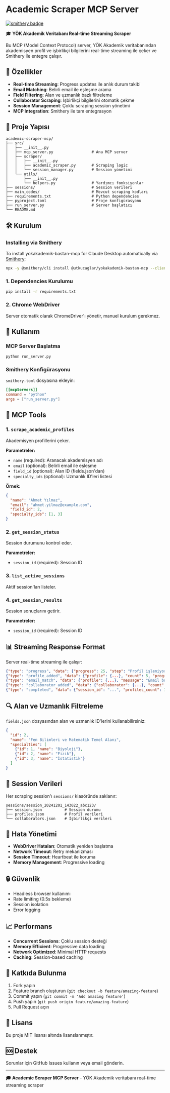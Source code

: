 # Academic Scraper MCP Server

[![smithery badge](https://smithery.ai/badge/@utkucaglar/yokakademik-bastan-mcp)](https://smithery.ai/server/@utkucaglar/yokakademik-bastan-mcp)

🎓 **YÖK Akademik Veritabanı Real-time Streaming Scraper**

Bu MCP (Model Context Protocol) server, YÖK Akademik veritabanından akademisyen profil ve işbirlikçi bilgilerini real-time streaming ile çeker ve Smithery ile entegre çalışır.

## 🚀 Özellikler

- **Real-time Streaming**: Progress updates ile anlık durum takibi
- **Email Matching**: Belirli email ile eşleşme arama
- **Field Filtering**: Alan ve uzmanlık bazlı filtreleme
- **Collaborator Scraping**: İşbirlikçi bilgilerini otomatik çekme
- **Session Management**: Çoklu scraping session yönetimi
- **MCP Integration**: Smithery ile tam entegrasyon

## 📁 Proje Yapısı

```
academic-scraper-mcp/
├── src/
│   ├── __init__.py
│   ├── mcp_server.py                 # Ana MCP server
│   ├── scraper/
│   │   ├── __init__.py
│   │   ├── academic_scraper.py       # Scraping logic
│   │   └── session_manager.py        # Session yönetimi
│   └── utils/
│       ├── __init__.py
│       └── helpers.py                # Yardımcı fonksiyonlar
├── sessions/                         # Session verileri
├── main_codes/                       # Mevcut scraping kodları
├── requirements.txt                  # Python dependencies
├── pyproject.toml                    # Proje konfigürasyonu
├── run_server.py                     # Server başlatıcı
└── README.md
```

## 🛠️ Kurulum

### Installing via Smithery

To install yokakademik-bastan-mcp for Claude Desktop automatically via [Smithery](https://smithery.ai/server/@utkucaglar/yokakademik-bastan-mcp):

```bash
npx -y @smithery/cli install @utkucaglar/yokakademik-bastan-mcp --client claude
```

### 1. Dependencies Kurulumu

```bash
pip install -r requirements.txt
```

### 2. Chrome WebDriver

Server otomatik olarak ChromeDriver'ı yönetir, manuel kurulum gerekmez.

## 🚀 Kullanım

### MCP Server Başlatma

```bash
python run_server.py
```

### Smithery Konfigürasyonu

`smithery.toml` dosyasına ekleyin:

```toml
[[mcpServers]]
command = "python"
args = ["run_server.py"]
```

## 🔧 MCP Tools

### 1. `scrape_academic_profiles`

Akademisyen profillerini çeker.

**Parametreler:**
- `name` (required): Aranacak akademisyen adı
- `email` (optional): Belirli email ile eşleşme
- `field_id` (optional): Alan ID (fields.json'dan)
- `specialty_ids` (optional): Uzmanlık ID'leri listesi

**Örnek:**
```json
{
  "name": "Ahmet Yılmaz",
  "email": "ahmet.yilmaz@example.com",
  "field_id": 2,
  "specialty_ids": [1, 3]
}
```

### 2. `get_session_status`

Session durumunu kontrol eder.

**Parametreler:**
- `session_id` (required): Session ID

### 3. `list_active_sessions`

Aktif session'ları listeler.

### 4. `get_session_results`

Session sonuçlarını getirir.

**Parametreler:**
- `session_id` (required): Session ID

## 📊 Streaming Response Format

Server real-time streaming ile çalışır:

```json
{"type": "progress", "data": {"progress": 25, "step": "Profil işleniyor..."}}
{"type": "profile_added", "data": {"profile": {...}, "count": 5, "progress": 30}}
{"type": "email_match", "data": {"profile": {...}, "message": "Email bulundu!"}}
{"type": "collaborator_added", "data": {"collaborator": {...}, "count": 3, "total": 10}}
{"type": "completed", "data": {"session_id": "...", "profiles_count": 15, "collaborators_count": 8}}
```

## 🔍 Alan ve Uzmanlık Filtreleme

`fields.json` dosyasından alan ve uzmanlık ID'lerini kullanabilirsiniz:

```json
{
  "id": 2,
  "name": "Fen Bilimleri ve Matematik Temel Alanı",
  "specialties": [
    {"id": 1, "name": "Biyoloji"},
    {"id": 2, "name": "Fizik"},
    {"id": 3, "name": "İstatistik"}
  ]
}
```

## 📁 Session Verileri

Her scraping session'ı `sessions/` klasöründe saklanır:

```
sessions/session_20241201_143022_abc123/
├── session.json          # Session durumu
├── profiles.json         # Profil verileri
└── collaborators.json    # İşbirlikçi verileri
```

## 🐛 Hata Yönetimi

- **WebDriver Hataları**: Otomatik yeniden başlatma
- **Network Timeout**: Retry mekanizması
- **Session Timeout**: Heartbeat ile koruma
- **Memory Management**: Progressive loading

## 🔒 Güvenlik

- Headless browser kullanımı
- Rate limiting (0.5s bekleme)
- Session isolation
- Error logging

## 📈 Performans

- **Concurrent Sessions**: Çoklu session desteği
- **Memory Efficient**: Progressive data loading
- **Network Optimized**: Minimal HTTP requests
- **Caching**: Session-based caching

## 🤝 Katkıda Bulunma

1. Fork yapın
2. Feature branch oluşturun (`git checkout -b feature/amazing-feature`)
3. Commit yapın (`git commit -m 'Add amazing feature'`)
4. Push yapın (`git push origin feature/amazing-feature`)
5. Pull Request açın

## 📄 Lisans

Bu proje MIT lisansı altında lisanslanmıştır.

## 🆘 Destek

Sorunlar için GitHub Issues kullanın veya email gönderin.

---

**🎓 Academic Scraper MCP Server** - YÖK Akademik veritabanı real-time streaming scraper 